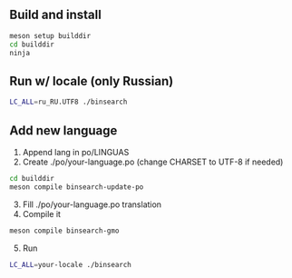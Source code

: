 Build and install
-----------------
```sh
meson setup builddir
cd builddir
ninja
```

Run w/ locale (only Russian)
-----------------
```sh
LC_ALL=ru_RU.UTF8 ./binsearch
```

Add new language
-----------------
1. Append lang in po/LINGUAS
2. Create ./po/your-language.po (change CHARSET to UTF-8 if needed)
```sh
cd builddir
meson compile binsearch-update-po
```
3. Fill ./po/your-language.po translation
4. Compile it
```sh
meson compile binsearch-gmo
```
5. Run
```sh
LC_ALL=your-locale ./binsearch
```